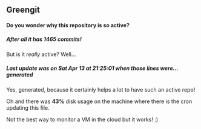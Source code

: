 ## Greengit

#### Do you wonder why this repository is so active?

##### After all it has 1465 commits!

But is it *really* active? Well...

##### Last update was on Sat Apr 13 at 21:25:01 when those lines were... generated

Yes, generated, because it certainly helps a lot to have such an active repo!

Oh and there was **43%** disk usage on the machine
where there is the cron updating this file.

Not the best way to monitor a VM in the cloud but it works! :)
